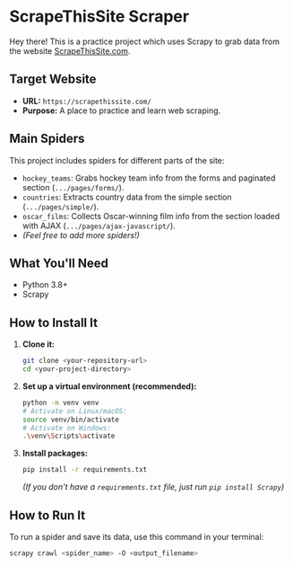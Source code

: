 # ScrapeThisSite Scraper

Hey there! This is a practice project which uses Scrapy to grab data from the website [ScrapeThisSite.com](https://scrapethissite.com/).


## Target Website

* **URL:** `https://scrapethissite.com/`
* **Purpose:** A place to practice and learn web scraping.

## Main Spiders

This project includes spiders for different parts of the site:

* `hockey_teams`: Grabs hockey team info from the forms and paginated section (`.../pages/forms/`).
* `countries`: Extracts country data from the simple section (`.../pages/simple/`).
* `oscar_films`: Collects Oscar-winning film info from the section loaded with AJAX (`.../pages/ajax-javascript/`).
* *(Feel free to add more spiders!)*

## What You'll Need

* Python 3.8+
* Scrapy

## How to Install It

1.  **Clone it:**
    ```bash
    git clone <your-repository-url>
    cd <your-project-directory>
    ```
2.  **Set up a virtual environment (recommended):**
    ```bash
    python -m venv venv
    # Activate on Linux/macOS:
    source venv/bin/activate
    # Activate on Windows:
    .\venv\Scripts\activate
    ```
3.  **Install packages:**
    ```bash
    pip install -r requirements.txt
    ```
    *(If you don't have a `requirements.txt` file, just run `pip install Scrapy`)*

## How to Run It

To run a spider and save its data, use this command in your terminal:

```bash
scrapy crawl <spider_name> -O <output_filename>